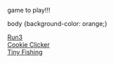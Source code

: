      
 game to play!!!
 
 </style>
 body {background-color: orange;}
 </styles>
 <html>
 
 
   <a href="https://monkey3three.github.io/unblocked88.github.io/games/run3.html">Run3</a>
    <br>
    <a href="https://monkey3three.github.io/unblocked88.github.io/games/cookieclicker-gh-pages/cookie.html">Cookie Clicker</a>
    <br>
 <a href="https://monkey3three.github.io/unblocked88.github.io/games/tiny-fishing/index.html">Tiny Fishing</a>

